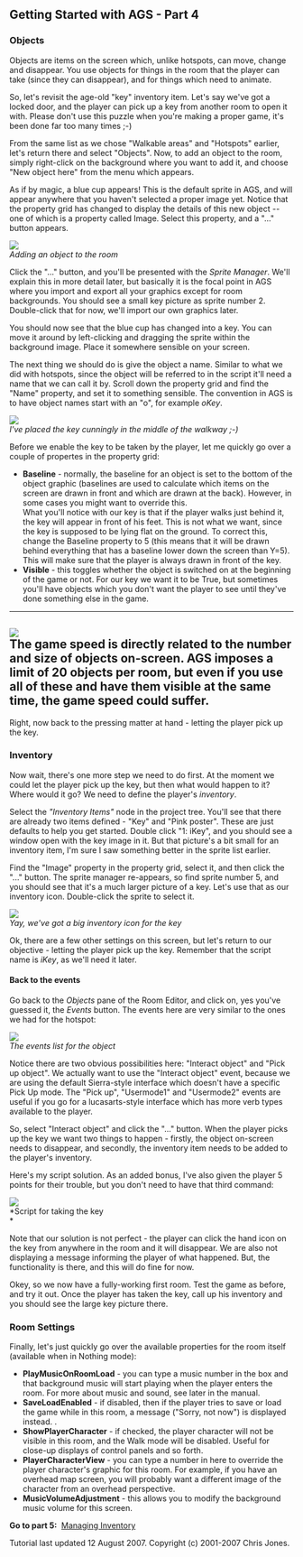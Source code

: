 **Getting Started with AGS - Part 4**
-------------------------------------

### Objects

Objects are items on the screen which, unlike hotspots, can move, change
and disappear. You use objects for things in the room that the player
can take (since they can disappear), and for things which need to
animate.

So, let's revisit the age-old "key" inventory item. Let's say we've got
a locked door, and the player can pick up a key from another room to
open it with. Please don't use this puzzle when you're making a proper
game, it's been done far too many times ;-)

From the same list as we chose "Walkable areas" and "Hotspots" earlier,
let's return there and select "Objects". Now, to add an object to the
room, simply right-click on the background where you want to add it, and
choose "New object here" from the menu which appears.

As if by magic, a blue cup appears! This is the default sprite in AGS,
and will appear anywhere that you haven't selected a proper image yet.
Notice that the property grid has changed to display the details of this
new object -- one of which is a property called Image. Select this
property, and a "..." button appears.

![](images/intro4_1.jpg)\
*Adding an object to the room*

Click the "..." button, and you'll be presented with the *Sprite
Manager*. We'll explain this in more detail later, but basically it is
the focal point in AGS where you import and export all your graphics
except for room backgrounds. You should see a small key picture as
sprite number 2. Double-click that for now, we'll import our own
graphics later.

You should now see that the blue cup has changed into a key. You can
move it around by left-clicking and dragging the sprite within the
background image. Place it somewhere sensible on your screen.

The next thing we should do is give the object a name. Similar to what
we did with hotspots, since the object will be referred to in the script
it'll need a name that we can call it by. Scroll down the property grid
and find the "Name" property, and set it to something sensible. The
convention in AGS is to have object names start with an "o", for example
*oKey*.

![](images/intro4_2.jpg)\
*I've placed the key cunningly in the middle of the walkway ;-)*

Before we enable the key to be taken by the player, let me quickly go
over a couple of propertes in the property grid:

-   **Baseline** - normally, the baseline for an object is set to the
    bottom of the object graphic (baselines are used to calculate which
    items on the screen are drawn in front and which are drawn at
    the back). However, in some cases you might want to override this.\
    What you'll notice with our key is that if the player walks just
    behind it, the key will appear in front of his feet. This is not
    what we want, since the key is supposed to be lying flat on
    the ground. To correct this, change the Baseline property to 5 (this
    means that it will be drawn behind everything that has a baseline
    lower down the screen than Y=5). This will make sure that the player
    is always drawn in front of the key.
-   **Visible** - this toggles whether the object is switched on at the
    beginning of the game or not. For our key we want it to be True, but
    sometimes you'll have objects which you don't want the player to see
    until they've done something else in the game.

---
  ![](images/icon_info.gif)\
  The game speed is directly related to the number and size of objects on-screen. AGS imposes a limit of 20 objects per room, but even if you use all of these and have them visible at the same time, the game speed could suffer.
---

Right, now back to the pressing matter at hand - letting the player pick
up the key.

### Inventory

Now wait, there's one more step we need to do first. At the moment we
could let the player pick up the key, but then what would happen to it?
Where would it go? We need to define the player's *inventory*.

Select the *"Inventory Items"* node in the project tree. You'll see that
there are already two items defined - "Key" and "Pink poster". These are
just defaults to help you get started. Double click "1: iKey", and you
should see a window open with the key image in it. But that picture's a
bit small for an inventory item, I'm sure I saw something better in the
sprite list earlier.

Find the "Image" property in the property grid, select it, and then
click the "..." button. The sprite manager re-appears, so find sprite
number 5, and you should see that it's a much larger picture of a key.
Let's use that as our inventory icon. Double-click the sprite to select
it.

![](images/intro4_3.jpg)\
*Yay, we've got a big inventory icon for the key*

Ok, there are a few other settings on this screen, but let's return to
our objective - letting the player pick up the key. Remember that the
script name is *iKey*, as we'll need it later.

#### Back to the events

Go back to the *Objects* pane of the Room Editor, and click on, yes
you've guessed it, the *Events* button. The events here are very similar
to the ones we had for the hotspot:

![](images/intro4_4.jpg)\
*The events list for the object*

Notice there are two obvious possibilities here: "Interact object" and
"Pick up object". We actually want to use the "Interact object" event,
because we are using the default Sierra-style interface which doesn't
have a specific Pick Up mode. The "Pick up", "Usermode1" and "Usermode2"
events are useful if you go for a lucasarts-style interface which has
more verb types available to the player.

So, select "Interact object" and click the "..." button. When the player
picks up the key we want two things to happen - firstly, the object
on-screen needs to disappear, and secondly, the inventory item needs to
be added to the player's inventory.

Here's my script solution. As an added bonus, I've also given the player
5 points for their trouble, but you don't need to have that third
command:

![](images/intro4_5.jpg)\
*Script for taking the key\
*

Note that our solution is not perfect - the player can click the hand
icon on the key from anywhere in the room and it will disappear. We are
also not displaying a message informing the player of what happened.
But, the functionality is there, and this will do fine for now.

Okey, so we now have a fully-working first room. Test the game as
before, and try it out. Once the player has taken the key, call up his
inventory and you should see the large key picture there.

### Room Settings

Finally, let's just quickly go over the available properties for the
room itself (available when in Nothing mode):

-   **PlayMusicOnRoomLoad** - you can type a music number in the box and
    that background music will start playing when the player enters
    the room. For more about music and sound, see later in the manual.
-   **SaveLoadEnabled** - if disabled, then if the player tries to save
    or load the game while in this room, a message ("Sorry, not now") is
    displayed instead. .
-   **ShowPlayerCharacter** - if checked, the player character will not
    be visible in this room, and the Walk mode will be disabled. Useful
    for close-up displays of control panels and so forth.
-   **PlayerCharacterView** - you can type a number in here to override
    the player character's graphic for this room. For example, if you
    have an overhead map screen, you will probably want a different
    image of the character from an overhead perspective.
-   **MusicVolumeAdjustment** - this allows you to modify the background
    music volume for this screen.

**Go to part 5:**  [Managing Inventory](acintro5)

Tutorial last updated 12 August 2007. Copyright (c) 2001-2007 Chris
Jones.
